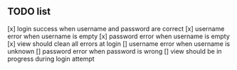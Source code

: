 ## TODO list

[x] login success when username and password are correct
[x] username error when username is empty
[x] password error when username is empty
[x] view should clean all errors at login
[] username error when username is unknown
[] password error when password is wrong
[] view should be in progress during login attempt
